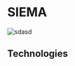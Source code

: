 # SIEMA


![sdasd](https://user-images.githubusercontent.com/125974589/224840420-f884f05e-75ac-4475-80fe-0964d5808c44.png)

## Technologies


